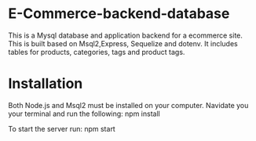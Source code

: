 # E-Commerce-backend-database

This is a Mysql database and application backend for a ecommerce site. This is built based on Msql2,Express, Sequelize and dotenv.
 It includes tables for products, categories, tags and product tags. 

 # Installation 

 Both Node.js and Msql2 must be installed on your computer. 
 Navidate you your terminal and run the following:
 npm install 

 To start the server run: 
 npm start

 
